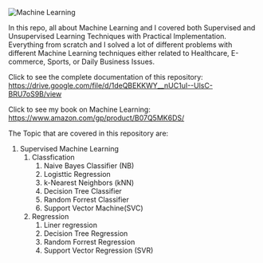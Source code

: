 ![Machine Learning](https://pbs.twimg.com/media/FdM-qm1WQAAWN6b?format=jpg&name=medium)

In this repo, all about Machine Learning and I covered both Supervised and Unsupervised Learning Techniques with Practical Implementation. Everything from scratch and I solved a lot of different problems with different Machine Learning techniques either related to Healthcare, E-commerce, Sports, or Daily Business Issues.

Click to see the complete documentation of this repository: <br>
https://drive.google.com/file/d/1deQBEKKWY__nUC1uI--UlsC-BRU7oS9B/view

Click to see my book on Machine Learning: <br>
https://www.amazon.com/gp/product/B07Q5MK6DS/

The Topic that are covered in this repository are:

1. Supervised Machine Learning
    1. Classfication
        1. Naive Bayes Classifier (NB)
        2. Logisttic Regression
        3. k-Nearest Neighbors (kNN)
        4. Decision Tree Classifier
        5. Random Forrest Classifier
        6. Support Vector Machine(SVC)
     1. Regression <br>
        1. Liner regression
        2. Decision Tree Regression
        3. Random Forrest Regression
        4. Support Vector Regression (SVR)
                









